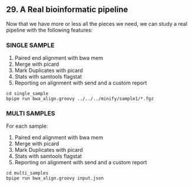 ## 29. A Real bioinformatic pipeline

Now that we have more or less all the pieces we need, we can study a real pipeline with the following features:


### SINGLE SAMPLE

1. Paired end alignment with bwa mem
2. Merge with picard
3. Mark Duplicates with picard
4. Stats with samtools flagstat
5. Reporting on alignment with send and a custom report

```
cd single_sample
bpipe run bwa_align.groovy ../../../minify/sample1/*.fgz
```


### MULTI SAMPLES

For each sample:

1. Paired end alignment with bwa mem
2. Merge with picard
3. Mark Duplicates with picard
4. Stats with samtools flagstat
5. Reporting on alignment with send and a custom report

```
cd multi_samples
bpipe run bwa_align.groovy input.json
```
